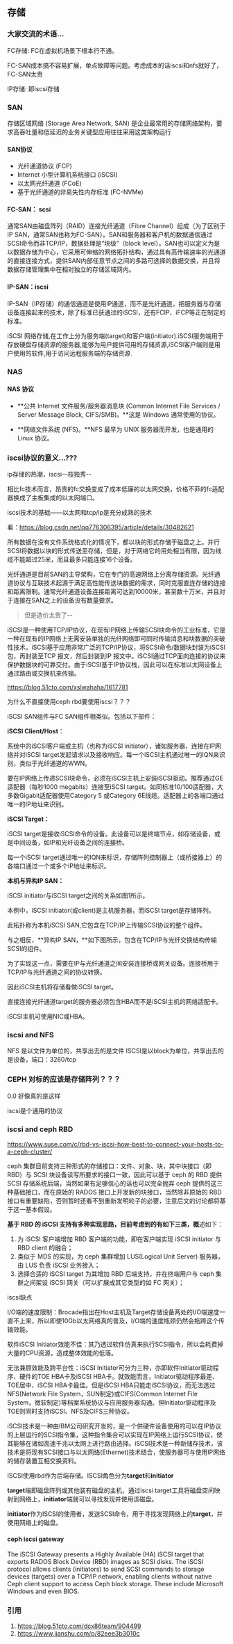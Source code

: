 ## 存储

### 大家交流的术语...

FC存储: FC在虚拟机场景下根本行不通。

FC-SAN成本搞不容易扩展，单点故障等问题。考虑成本的话iscsi和nfs就好了，FC-SAN太贵



IP存储: 即iscsi存储



### SAN

存储区域网络 (Storage Area Network, SAN) 是企业最常用的存储网络架构，要求高吞吐量和低延迟的业务关键型应用往往采用这类架构运行

#### SAN协议

* 光纤通道协议 (FCP)
* Internet 小型计算机系统接口 (iSCSI)
* 以太网光纤通道 (FCoE)
* 基于光纤通道的非易失性内存标准 (FC-NVMe)

#### FC-SAN： scsi

通常SAN由磁盘阵列（RAID）连接光纤通道（Fibre Channel）组成（为了区别于IP SAN，通常SAN也称为FC-SAN）。SAN和服务器和客户机的数据通信通过SCSI命令而非TCP/IP，数据处理是“块级”（block level）。SAN也可以定义为是以数据存储为中心，它采用可伸缩的网络拓扑结构，通过具有高传输速率的光通道的直接连接方式，提供SAN内部任意节点之间的多路可选择的数据交换，并且将数据存储管理集中在相对独立的存储区域网内。

#### IP-SAN：iscsi

IP-SAN（IP存储）的通信通道是使用IP通道，而不是光纤通道，把服务器与存储设备连接起来的技术，除了标准已获通过的iSCSI，还有FCIP、iFCP等正在制定的标准。

iSCSI 网络存储,在工作上分为服务端(target)和客户端(initiator).iSCSI服务端用于存放硬盘存储资源的服务器,能够为用户提供可用的存储资源,iSCSI客户端则是用户使用的软件,用于访问远程服务端的存储资源.



### NAS

#### NAS 协议

* **公共 Internet 文件服务/服务器消息块 (Common Internet File Services / Server Message Block, CIFS/SMB)。**这是 Windows 通常使用的协议。

* **网络文件系统 (NFS)。**NFS 最早为 UNIX 服务器而开发，也是通用的 Linux 协议。

### iscsi协议的意义...???

ip存储的热潮，iscsi一枝独秀--

相比fc技术而言，昂贵的fc交换变成了成本低廉的以太网交换，价格不菲的fc适配器换成了主板集成的以太网端口。

iscsi技术的基础——以太网和tcp/ip是充分成熟的技术

看：https://blog.csdn.net/qq776306395/article/details/30482621

所有数据在没有文件系统格式化的情况下，都以块的形式存储于磁盘之上。并行SCSI将数据以块的形式传送至存储，但是，对于网络它的用处相当有限，因为线缆不能超过25米，而且最多只能连接16个设备。

光纤通道是目前SAN的主导架构，它在专门的高速网络上分离存储资源。光纤通道协议与互联技术起源于满足高性能传送块数据的需求，同时克服直连存储的连接和距离限制。通常光纤通道设备连接距离可达到10000米，甚至数十万米，并且对于连接在SAN之上的设备没有数量要求。

> 但是造价太贵了--

iSCSI是一种使用TCP/IP协议，在现有IP网络上传输SCSI块命令的工业标准，它是一种在现有的IP网络上无需安装单独的光纤网络即可同时传输消息和块数据的突破性技术。iSCSI基于应用非常广泛的TCP/IP协议，将SCSI命令/数据块封装为iSCSI包，再封装至TCP 报文，然后封装到IP 报文中。iSCSI通过TCP面向连接的协议来保护数据块的可靠交付。由于iSCSI基于IP协议栈，因此可以在标准以太网设备上通过路由或交换机来传输。

https://blog.51cto.com/xslwahaha/1617781

为什么不直接使用ceph rbd要使用iscsi？？？



iSCSI SAN组件与FC SAN组件相类似。包括以下部件：

 

**iSCSI Client/Host**：

 

系统中的iSCSI客户端或主机（也称为iSCSI initiator），诸如服务器，连接在IP网络并对iSCSI target发起请求以及接收响应。每一个iSCSI主机通过唯一的IQN来识别，类似于光纤通道的WWN。

 

要在IP网络上传递SCSI块命令，必须在iSCSI主机上安装iSCSI驱动。推荐通过GE适配器（每秒1000 megabits）连接至iSCSI target。如同标准10/100适配器，大多数Gigabit适配器使用Category 5 或Category 6E线缆。适配器上的各端口通过唯一的IP地址来识别。

**iSCSI Target：**

 

iSCSI target是接收iSCSI命令的设备。此设备可以是终端节点，如存储设备，或是中间设备，如IP和光纤设备之间的连接桥。

每一个iSCSI target通过唯一的IQN来标识，存储阵列控制器上（或桥接器上）的各端口通过一个或多个IP地址来标识。

**本机与异构IP SAN：**

iSCSI initiator与iSCSI target之间的关系如图1所示。

本例中，iSCSI initiator(或client)是主机服务器，而iSCSI target是存储阵列。

此拓扑称为本机iSCSI SAN,它包含在TCP/IP上传输SCSI协议的整个组件。

与之相反，**异构IP SAN，**如下图所示，包含在TCP/IP与光纤交换结构传输SCSI的组件。

为了实现这一点，需要在IP与光纤通道之间安装连接桥或网关设备。连接桥用于TCP/IP与光纤通道之间的协议转换。

因此iSCSI主机将存储看做iSCSI target。

直接连接光纤通道target的服务器必须包含HBA而不是iSCSI主机的网络适配卡。

iSCSI主机可使用NIC或HBA。

### iscsi and NFS

NFS 是以文件为单位的，共享出去的是文件
ISCSI是以block为单位，共享出去的是设备，端口：3260/tcp

### CEPH 对标的应该是存储阵列？？？

0.0 好像真的是这样

iscsi是个通用的协议

### iscsi and ceph RBD

https://www.suse.com/c/rbd-vs-iscsi-how-best-to-connect-your-hosts-to-a-ceph-cluster/

ceph 集群目前支持三种形式的存储接口：文件、对象、块，其中块接口（即 RBD）与 SCSI 块设备读写所要求的接口一致，因此可以基于 ceph 的 RBD 提供 SCSI 存储系统后端，当然如果有足够信心的话也可以完全抛弃 ceph 提供的这三种基础接口，而在原始的 RADOS 接口上开发新的块接口，当然除非原始的 RBD 接口有重要缺陷，否则暂时还看不到重新发明轮子的必要，注意后文的讨论都将基于这一基本假设。

**基于 RBD 的 iSCSI 支持有多种实现思路，目前考虑到的有如下三类，概**述如下：

1. 为 iSCSI 客户端增加 RBD 客户端的功能，即在客户端实现 iSCSI initiator 与 RBD client 的融合；
2. 类似于 MDS 的实现，为 ceph 集群增加 LUS(Logical Unit Server) 服务器，由 LUS 负责 iSCSI 业务接入；
3. 选择合适的 iSCSI target 为其增加 RBD 后端支持，并在终端用户与 ceph 集群之间架设 iSCSI 网关（可以扩展成其它类型的如 FC 网关）；



iscsi缺点

I/O端的速度限制：Brocade指出在Host主机及Target存储设备两处的I/O端速度一直不上来，所以即使10Gb以太网络真的普及，I/O端的速度瓶颈仍然会拖跨这个传输效能。

软件iSCSI Initiator效能不佳：其乃透过软件仿真来执行SCSI指令，所以会耗费掉大量的CPU资源，造成整体效能的低落。

无法兼顾效能及跨平台性：iSCSI Initiator可分为三种，亦即软件Initiator驱动程序、硬件的TOE HBA卡及iSCSI HBA卡。就效能而言，Initiator驱动程序最差、TOE居中、iSCSI HBA卡最佳。但是iSCSI HBA只能走iSCSI协议，而无法透过NFS(Network File System，SUN制定)或CIFS(Common Internet File System，微软制定)等档案系统协议与应用服务器沟通。但Initiator驱动程序及TOE则同时支持iSCSI、NFS及CIFS三种协议。



iSCSI技术是一种由IBM公司研究开发的，是一个供硬件设备使用的可以在IP协议的上层运行的SCSI指令集，这种指令集合可以实现在IP网络上运行SCSI协议，使其能够在诸如高速千兆以太网上进行路由选择。iSCSI技术是一种新储存技术，该技术是将现有SCSI接口与以太网络(Ethernet)技术结合，使服务器可与使用IP网络的储存装置互相交换资料。

ISCSI使用rbd作为后端存储。ISCSI角色分为**target**和**initiator**

**target**端即磁盘阵列或其他装有磁盘的主机，通过iscsi target工具将磁盘空间映射到网络上，**initiator**端就可以寻找发现并使用该磁盘。

**initiator**作为ISCSI的使用者，发送SCSI命令，用于寻找发现网络上的**target**，并使用网络上的磁盘。

#### ceph iscsi gateway

The iSCSI Gateway presents a Highly Available (HA) iSCSI target that exports RADOS Block Device (RBD) images as SCSI disks. The iSCSI protocol allows clients (initiators) to send SCSI commands to storage devices (targets) over a TCP/IP network, enabling clients without native Ceph client support to access Ceph block storage. These include Microsoft Windows and even BIOS.





### 引用

1. https://blog.51cto.com/dcx86team/904499
2. https://www.jianshu.com/p/82eee3b3010c